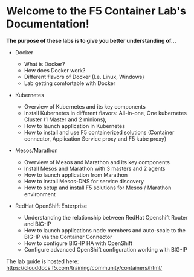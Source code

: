 Welcome to the F5 Container Lab's Documentation!
================================================

**The purpose of these labs is to give you better understanding of...**

- Docker

  - What is Docker?
  - How does Docker work?
  - Different flavors of Docker (I.e. Linux, Windows)
  - Lab getting comfortable with Docker

- Kubernetes

  - Overview of Kubernetes and its key components
  - Install Kubernetes in different flavors: All-in-one, One kubernetes Cluster (1 Master and 2 minions),
  - How to launch application in Kubernetes
  - How to install and use F5 containerized solutions (Container connector, Application Service proxy and F5 kube proxy)

- Mesos/Marathon

  - Overview of Mesos and Marathon and its key components
  - Install Mesos and Marathon with 3 masters and 2 agents
  - How to launch application from Marathon
  - How to install Mesos-DNS for service discovery
  - How to setup and install F5 solutions for Mesos / Marathon environment

- RedHat OpenShift Enterprise

  - Understanding the relationship between RedHat Openshift Router and BIG-IP
  - How to launch applications node members and auto-scale to the BIG-IP via the Container Connector
  - How to configure BIG-IP HA with OpenShift
  - Configure advanced OpenShift configuration working with BIG-IP

The lab guide is hosted here: https://clouddocs.f5.com/training/community/containers/html/
